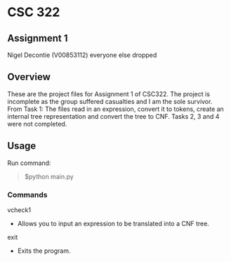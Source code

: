 # CSC 322
## Assignment 1
  
Nigel Decontie (V00853112)
everyone else dropped

## Overview
These are the project files for Assignment 1 of CSC322.
The project is incomplete as the group suffered casualties and I am the sole survivor.   
From Task 1: The files read in an expression, convert it to tokens, create an internal tree representation and convert the tree to CNF.
Tasks 2, 3 and 4 were not completed.

## Usage
Run command:  
> $python main.py

### Commands
vcheck1
- Allows you to input an expression to be translated into a CNF tree.

exit
- Exits the program.